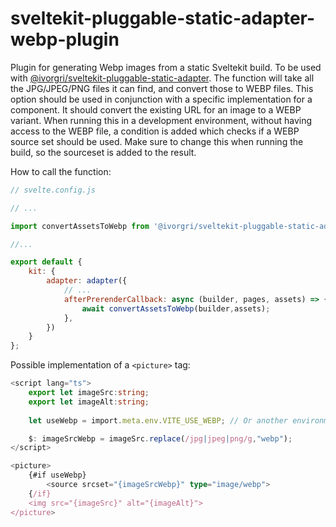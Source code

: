 # sveltekit-pluggable-static-adapter-webp-plugin
Plugin for generating Webp images from a static Sveltekit build. To be used with [@ivorgri/sveltekit-pluggable-static-adapter](https://www.npmjs.com/package/@ivorgri/sveltekit-pluggable-static-adapter). The function will take all the JPG/JPEG/PNG files it can find, and convert those to WEBP files. This option should be used in conjunction with a specific implementation for a component. It should convert the existing URL for an image to a WEBP variant. When running this in a development environment, without having access to the WEBP file, a condition is added which checks if a WEBP source set should be used. Make sure to change this when running the build, so the sourceset is added to the result.

How to call the function:

```js
// svelte.config.js

// ...

import convertAssetsToWebp from '@ivorgri/sveltekit-pluggable-static-adapter-webp-plugin';

//...

export default {
	kit: {
		adapter: adapter({
            // ...
            afterPrerenderCallback: async (builder, pages, assets) => {
				await convertAssetsToWebp(builder,assets);
			},
		})
	}
};
```

Possible implementation of a `<picture>` tag:

```ts
<script lang="ts">
    export let imageSrc:string;
    export let imageAlt:string;
    
    let useWebp = import.meta.env.VITE_USE_WEBP; // Or another environment variable that you would like to use

    $: imageSrcWebp = imageSrc.replace(/jpg|jpeg|png/g,"webp");
</script>

<picture>
    {#if useWebp}
        <source srcset="{imageSrcWebp}" type="image/webp"> 
    {/if}
    <img src="{imageSrc}" alt="{imageAlt}">
</picture>
```